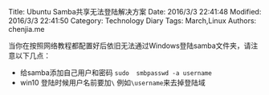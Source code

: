 Title: Ubuntu Samba共享无法登陆解决方案
Date: 2016/3/3 22:41:48 
Modified: 2016/3/3 22:41:50 
Category: Technology Diary
Tags: March,Linux
Authors: chenjia.me 


当你在按照网络教程都配置好后依旧无法通过Windows登陆samba文件夹，请注意以下几点：

+ 给samba添加自己用户和密码 `sudo  smbpasswd -a username`
+ win10 登陆时候用户名前要加`\` 例如`\username`来去掉登陆域



